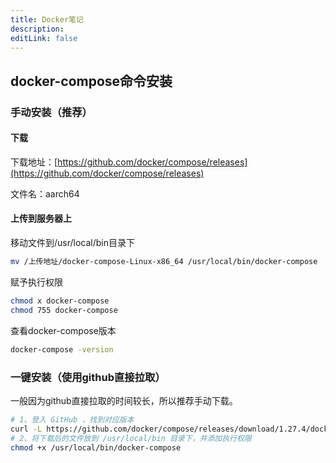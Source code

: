 ```yaml
---
title: Docker笔记
description: 
editLink: false
---
```


## docker-compose命令安装
### 手动安装（推荐）
#### 下载

下载地址：[https://github.com/docker/compose/releases](https://github.com/docker/compose/releases)

文件名：aarch64
#### 上传到服务器上

移动文件到/usr/local/bin目录下
```Bash
mv /上传地址/docker-compose-Linux-x86_64 /usr/local/bin/docker-compose
```
赋予执行权限
```Bash
chmod x docker-compose
chmod 755 docker-compose
```
查看docker-compose版本
```Bash
docker-compose -version
```
    
### 一键安装（使用github直接拉取）

一般因为github直接拉取的时间较长，所以推荐手动下载。
```Bash
# 1、登入 GitHub ，找到对应版本
curl -L https://github.com/docker/compose/releases/download/1.27.4/docker-compose-`uname -s`-`uname -m` -o /usr/local/bin/docker-compose
# 2、将下载后的文件放到 /usr/local/bin 目录下，并添加执行权限
chmod +x /usr/local/bin/docker-compose
```